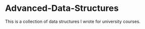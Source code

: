 # Advanced-Data-Structures
This is a collection of data structures I wrote for university courses. 
